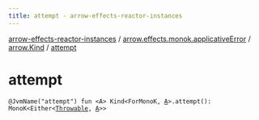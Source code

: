```yaml
---
title: attempt - arrow-effects-reactor-instances
---
```


[arrow-effects-reactor-instances](../../index.html) / [arrow.effects.monok.applicativeError](../index.html) / [arrow.Kind](index.html) / [attempt](./attempt.html)

# attempt

`@JvmName("attempt") fun <A> Kind<ForMonoK, `[`A`](attempt.html#A)`>.attempt(): MonoK<Either<`[`Throwable`](https://kotlinlang.org/api/latest/jvm/stdlib/kotlin/-throwable/index.html)`, `[`A`](attempt.html#A)`>>`